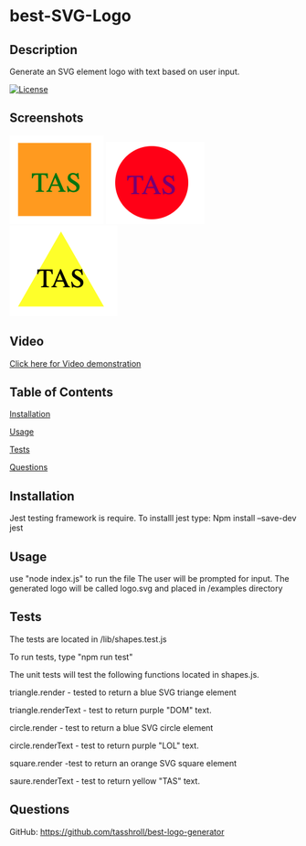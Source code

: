 # best-SVG-Logo

## Description
 Generate an SVG element logo with text based on user input.

[![License](https://img.shields.io/badge/License-n/a-n/a.svg)](n/a)

## Screenshots

![Example 1 of SVG Logo](./examples/img/logo-example1.png)
![Example 2 of SVG Logo](./examples/img/logo-example2.png)
![Example 3 of SVG Logo](./examples/img/logo-example3.png)

## Video
[Click here for Video demonstration](https://youtu.be/UsjQrBnL3JY)


## Table of Contents

[Installation](#installation)

[Usage](#usage)

[Tests](#tests)

[Questions](#questions)

## Installation
 Jest testing framework is require. To installl jest type: 
 Npm install –save-dev jest

## Usage
 use "node index.js" to run the file
 The user will be prompted for input. The generated logo will be called logo.svg and placed in /examples directory

## Tests
The tests are located in /lib/shapes.test.js

To run tests, type "npm run test"

The unit tests will test the following functions located in shapes.js.

triangle.render - tested to return a blue SVG triange element

triangle.renderText - test to return purple "DOM" text.

circle.render - test to return a blue SVG circle element

circle.renderText - test to return purple "LOL" text.

square.render -test to return an orange SVG square element

saure.renderText - test to return yellow "TAS" text.

## Questions
GitHub: https://github.com/tasshroll/best-logo-generator


